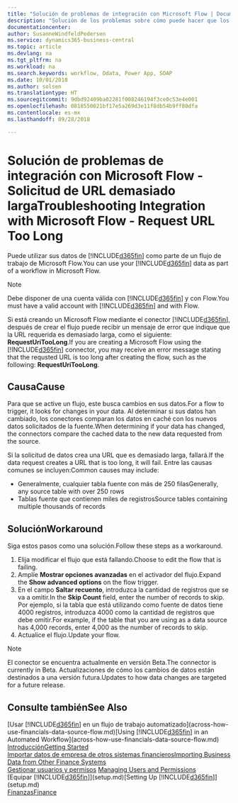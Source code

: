 ```yaml
---
title: "Solución de problemas de integración con Microsoft Flow | Documentos de Microsoft"
description: "Solución de los problemas sobre cómo puede hacer que los datos de Business Central estén disponibles como un origen de datos y especificar una URL de OData de sus servicios web para generar un flujo de trabajo automatizado."
documentationcenter: 
author: SusanneWindfeldPedersen
ms.service: dynamics365-business-central
ms.topic: article
ms.devlang: na
ms.tgt_pltfrm: na
ms.workload: na
ms.search.keywords: workflow, Odata, Power App, SOAP
ms.date: 10/01/2018
ms.author: solsen
ms.translationtype: HT
ms.sourcegitcommit: 9dbd92409ba02281f008246194f3ce0c53e4e001
ms.openlocfilehash: 0818550021bf17e5a269d3e11f8db54b9ff80dfa
ms.contentlocale: es-mx
ms.lasthandoff: 09/28/2018

---
```

# <a name="troubleshooting-integration-with-microsoft-flow---request-url-too-long"></a><span data-ttu-id="64f74-103">Solución de problemas de integración con Microsoft Flow - Solicitud de URL demasiado larga</span><span class="sxs-lookup"><span data-stu-id="64f74-103">Troubleshooting Integration with Microsoft Flow - Request URL Too Long</span></span>
<span data-ttu-id="64f74-104">Puede utilizar sus datos de [!INCLUDE[d365fin](includes/d365fin_md.md)] como parte de un flujo de trabajo de Microsoft Flow.</span><span class="sxs-lookup"><span data-stu-id="64f74-104">You can use your [!INCLUDE[d365fin](includes/d365fin_md.md)] data as part of a workflow in Microsoft Flow.</span></span>  

> [!NOTE]  
>   <span data-ttu-id="64f74-105">Debe disponer de una cuenta válida con [!INCLUDE[d365fin](includes/d365fin_md.md)] y con Flow.</span><span class="sxs-lookup"><span data-stu-id="64f74-105">You must have a valid account with [!INCLUDE[d365fin](includes/d365fin_md.md)] and with Flow.</span></span>  

<span data-ttu-id="64f74-106">Si está creando un Microsoft Flow mediante el conector [!INCLUDE[d365fin](includes/d365fin_md.md)], después de crear el flujo puede recibir un mensaje de error que indique que la URL requerida es demasiado larga, como el siguiente: **RequestUriTooLong**.</span><span class="sxs-lookup"><span data-stu-id="64f74-106">If you are creating a Microsoft Flow using the [!INCLUDE[d365fin](includes/d365fin_md.md)] connector, you may receive an error message stating that the requsted URL is too long after creating the flow, such as the following: **RequestUriTooLong**.</span></span>

## <a name="cause"></a><span data-ttu-id="64f74-107">Causa</span><span class="sxs-lookup"><span data-stu-id="64f74-107">Cause</span></span>
<span data-ttu-id="64f74-108">Para que se active un flujo, este busca cambios en sus datos.</span><span class="sxs-lookup"><span data-stu-id="64f74-108">For a flow to trigger, it looks for changes in your data.</span></span> <span data-ttu-id="64f74-109">Al determinar si sus datos han cambiado, los conectores comparan los datos en caché con los nuevos datos solicitados de la fuente.</span><span class="sxs-lookup"><span data-stu-id="64f74-109">When determining if your data has changed, the connectors compare the cached data to the new data requested from the source.</span></span>  

<span data-ttu-id="64f74-110">Si la solicitud de datos crea una URL que es demasiado larga, fallará.</span><span class="sxs-lookup"><span data-stu-id="64f74-110">If the data request creates a URL that is too long, it will fail.</span></span> <span data-ttu-id="64f74-111">Entre las causas comunes se incluyen:</span><span class="sxs-lookup"><span data-stu-id="64f74-111">Common causes may include:</span></span>
- <span data-ttu-id="64f74-112">Generalmente, cualquier tabla fuente con más de 250 filas</span><span class="sxs-lookup"><span data-stu-id="64f74-112">Generally, any source table with over 250 rows</span></span>
- <span data-ttu-id="64f74-113">Tablas fuente que contienen miles de registros</span><span class="sxs-lookup"><span data-stu-id="64f74-113">Source tables containing multiple thousands of records</span></span>

## <a name="workaround"></a><span data-ttu-id="64f74-114">Solución</span><span class="sxs-lookup"><span data-stu-id="64f74-114">Workaround</span></span>
<span data-ttu-id="64f74-115">Siga estos pasos como una solución.</span><span class="sxs-lookup"><span data-stu-id="64f74-115">Follow these steps as a workaround.</span></span>
1. <span data-ttu-id="64f74-116">Elija modificar el flujo que está fallando.</span><span class="sxs-lookup"><span data-stu-id="64f74-116">Choose to edit the flow that is failing.</span></span>
2. <span data-ttu-id="64f74-117">Amplíe **Mostrar opciones avanzadas** en el activador del flujo.</span><span class="sxs-lookup"><span data-stu-id="64f74-117">Expand the **Show advanced options** on the flow trigger.</span></span>
3. <span data-ttu-id="64f74-118">En el campo **Saltar recuento**, introduzca la cantidad de registros que se va a omitir.</span><span class="sxs-lookup"><span data-stu-id="64f74-118">In the **Skip Count** field, enter the number of records to skip.</span></span>  
<span data-ttu-id="64f74-119">Por ejemplo, si la tabla que está utilizando como fuente de datos tiene 4000 registros, introduzca 4000 como la cantidad de registros que debe omitir.</span><span class="sxs-lookup"><span data-stu-id="64f74-119">For example, if the table that you are using as a data source has 4,000 records, enter 4,000 as the number of records to skip.</span></span>
4. <span data-ttu-id="64f74-120">Actualice el flujo.</span><span class="sxs-lookup"><span data-stu-id="64f74-120">Update your flow.</span></span>

> [!NOTE]  
> <span data-ttu-id="64f74-121">El conector se encuentra actualmente en versión Beta.</span><span class="sxs-lookup"><span data-stu-id="64f74-121">The connector is currently in Beta.</span></span> <span data-ttu-id="64f74-122">Actualizaciones de cómo los cambios de datos están destinados a una versión futura.</span><span class="sxs-lookup"><span data-stu-id="64f74-122">Updates to how data changes are targeted for a future release.</span></span>


## <a name="see-also"></a><span data-ttu-id="64f74-123">Consulte también</span><span class="sxs-lookup"><span data-stu-id="64f74-123">See Also</span></span>
<span data-ttu-id="64f74-124">[Usar [!INCLUDE[d365fin](includes/d365fin_md.md)] en un flujo de trabajo automatizado](across-how-use-financials-data-source-flow.md)</span><span class="sxs-lookup"><span data-stu-id="64f74-124">[Using [!INCLUDE[d365fin](includes/d365fin_md.md)] in an Automated Workflow](across-how-use-financials-data-source-flow.md)</span></span>  
[<span data-ttu-id="64f74-125">Introducción</span><span class="sxs-lookup"><span data-stu-id="64f74-125">Getting Started</span></span>](product-get-started.md)  
[<span data-ttu-id="64f74-126">Importar datos de empresa de otros sistemas financieros</span><span class="sxs-lookup"><span data-stu-id="64f74-126">Importing Business Data from Other Finance Systems</span></span>](across-import-data-configuration-packages.md)  
<span data-ttu-id="64f74-127">[Gestionar usuarios y permisos](ui-how-users-permissions.md)  </span><span class="sxs-lookup"><span data-stu-id="64f74-127">[Managing Users and Permissions](ui-how-users-permissions.md)  </span></span>  
<span data-ttu-id="64f74-128">[Equipar [!INCLUDE[d365fin](includes/d365fin_md.md)]](setup.md)</span><span class="sxs-lookup"><span data-stu-id="64f74-128">[Setting Up [!INCLUDE[d365fin](includes/d365fin_md.md)]](setup.md)</span></span>  
[<span data-ttu-id="64f74-129">Finanzas</span><span class="sxs-lookup"><span data-stu-id="64f74-129">Finance</span></span>](finance.md)  

